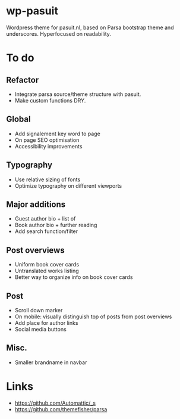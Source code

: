 # wp-pasuit

Wordpress theme for pasuit.nl, based on Parsa bootstrap theme and
underscores. Hyperfocused on readability.

# To do

## Refactor

- Integrate parsa source/theme structure with pasuit.
- Make custom functions DRY.

## Global

- Add signalement key word to page
- On page SEO optimisation
- Accessibility improvements

## Typography

- Use relative sizing of fonts
- Optimize typography on different viewports

## Major additions

- Guest author bio + list of 
- Book author bio + further reading
- Add search function/filter

## Post overviews

- Uniform book cover cards
- Untranslated works listing
- Better way to organize info on book cover cards

## Post

- Scroll down marker
- On mobile: visually distinguish top of posts from post overviews
- Add place for author links
- Social media buttons

## Misc.

- Smaller brandname in navbar

# Links

- https://github.com/Automattic/_s
- https://github.com/themefisher/parsa


